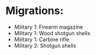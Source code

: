 # Migrations:
- Military 1: Firearm magazine
- Military 1: Wood shotgun shells
- Military 1: Carbine rifle
- Military 2: Shotgun shells
